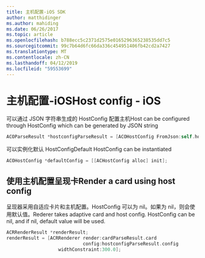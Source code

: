 ```yaml
---
title: 主机配置-iOS SDK
author: matthidinger
ms.author: mahiding
ms.date: 06/26/2017
ms.topic: article
ms.openlocfilehash: b788ecc5c2371d2575e0165296365238535dd7c5
ms.sourcegitcommit: 99c7b64d6fc66da336c454951406fb42cd2a7427
ms.translationtype: MT
ms.contentlocale: zh-CN
ms.lasthandoff: 04/12/2019
ms.locfileid: "59553699"
---
```

# <a name="host-config---ios"></a><span data-ttu-id="367f4-102">主机配置-iOS</span><span class="sxs-lookup"><span data-stu-id="367f4-102">Host config - iOS</span></span>

<span data-ttu-id="367f4-103">可以通过 JSON 字符串生成的 HostConfig 配置主机</span><span class="sxs-lookup"><span data-stu-id="367f4-103">Host can be configured through HostConfig which can be generated by JSON string</span></span>

```objective-c
ACOParseResult *hostconfigParseResult = [ACOHostConfig FromJson:self.hostconfig];
```

<span data-ttu-id="367f4-104">可以实例化默认 HostConfig</span><span class="sxs-lookup"><span data-stu-id="367f4-104">Default HostConfig can be instantiated</span></span>

```objective-c
ACOHostConfig *defaultConfig = [[ACHostConfig alloc] init];
```

## <a name="render-a-card-using-host-config"></a><span data-ttu-id="367f4-105">使用主机配置呈现卡</span><span class="sxs-lookup"><span data-stu-id="367f4-105">Render a card using host config</span></span>

<span data-ttu-id="367f4-106">呈现器采用自适应卡片和主机配置。HostConfig 可以为 nil。如果为 nil，则会使用默认值。</span><span class="sxs-lookup"><span data-stu-id="367f4-106">Rederer takes adaptive card and host config. HostConfig can be nil, and if nil, default value will be used.</span></span>

```objective-c
ACRRenderResult *renderResult;
renderResult = [ACRRenderer render:cardParseResult.card
                            config:hostconfigParseResult.config
                   widthConstraint:300.0];
```